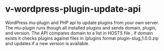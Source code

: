 # v-wordpress-plugin-update-api
WordPress mu-plugin and PHP api to update plugins from your own server. The mu-plugin runs though all installed plugins and sends domain, plugin, and version. The API compares domain to a list in HOSTS file , if domain exists it checks plugins against files in /plugins format plugin-slug_1.0.0.zip and updates if a new version is available.  

